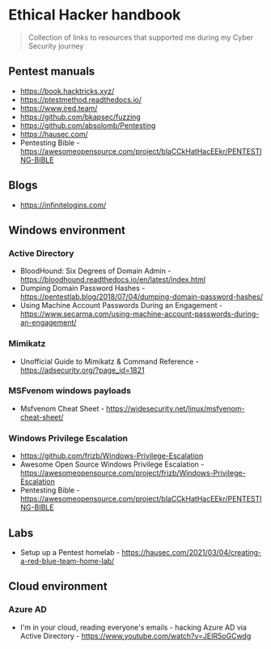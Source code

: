 # Ethical Hacker handbook
> Collection of links to resources that supported me during my Cyber Security journey

## Pentest manuals
- https://book.hacktricks.xyz/
- https://ptestmethod.readthedocs.io/
- https://www.ired.team/
- https://github.com/bkapsec/fuzzing
- https://github.com/absolomb/Pentesting
- https://hausec.com/
- Pentesting Bible - https://awesomeopensource.com/project/blaCCkHatHacEEkr/PENTESTING-BIBLE


## Blogs
- https://infinitelogins.com/

## Windows environment
### Active Directory
- BloodHound: Six Degrees of Domain Admin -  https://bloodhound.readthedocs.io/en/latest/index.html
- Dumping Domain Password Hashes - https://pentestlab.blog/2018/07/04/dumping-domain-password-hashes/
- Using Machine Account Passwords During an Engagement - https://www.secarma.com/using-machine-account-passwords-during-an-engagement/
### Mimikatz
- Unofficial Guide to Mimikatz & Command Reference - https://adsecurity.org/?page_id=1821

### MSFvenom windows payloads
- Msfvenom Cheat Sheet - https://widesecurity.net/linux/msfvenom-cheat-sheet/
### Windows Privilege Escalation
- https://github.com/frizb/Windows-Privilege-Escalation
- Awesome Open Source Windows Privilege Escalation - https://awesomeopensource.com/project/frizb/Windows-Privilege-Escalation
- Pentesting Bible - https://awesomeopensource.com/project/blaCCkHatHacEEkr/PENTESTING-BIBLE

## Labs
- Setup up a Pentest homelab - https://hausec.com/2021/03/04/creating-a-red-blue-team-home-lab/

## Cloud environment
### Azure AD
- I'm in your cloud, reading everyone's emails - hacking Azure AD via Active Directory - https://www.youtube.com/watch?v=JEIR5oGCwdg
